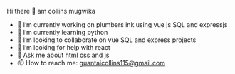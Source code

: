  Hi there 👋  am collins mugwika
- 🔭 I’m currently working on plumbers ink using vue js SQL and expressjs
- 🌱 I’m currently learning python
- 👯 I’m looking to collaborate on vue SQL and express projects
- 🤔 I’m looking for help with react
- 💬 Ask me about html css and js
- 📫 How to reach me: guantaicollins115@gmail.com

